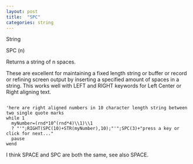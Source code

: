 ```yaml
---
layout: post
title:  "SPC"
categories: string
---
```

String

SPC (n)

Returns a string of n spaces.

These are excellent for maintaining a fixed length string or buffer or record or refining screen output by inserting a specified amount of spaces in a string. This works well with LEFT and RIGHT keywords for Left Center or Right aligning text.
```

'here are right aligned numbers in 10 character length string between two single quote marks
while 1
  myNumber=(rnd*10^(rnd*4)\\1)\\1
  ? "'";RIGHT(SPC(10)+STR(myNumber),10);"'";SPC(3)+"press a key or click for next..."
  pause
wend

```

I think SPACE and SPC are both the same, see also SPACE.

